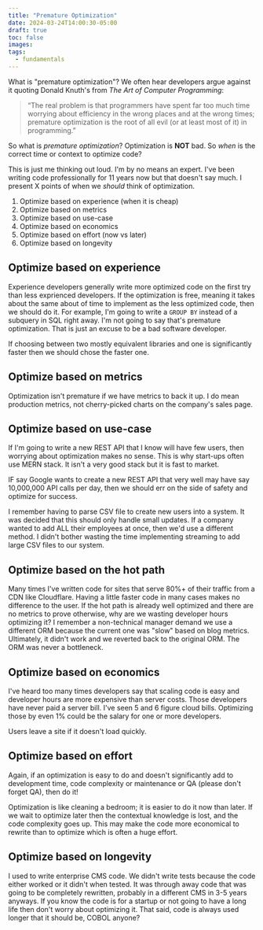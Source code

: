 ```yaml
---
title: "Premature Optimization"
date: 2024-03-24T14:00:30-05:00
draft: true
toc: false
images:
tags:
  - fundamentals
---
```


What is "premature optimization"? We often hear developers argue against it quoting Donald Knuth's from _The Art of Computer Programming_:

> “The real problem is that programmers have spent far too much time worrying about efficiency in the wrong places and at the wrong times; premature optimization is the root of all evil (or at least most of it) in programming.”

So what is _premature optimization_? Optimization is __NOT__ bad. So _when_ is the correct time or context to optimize code?

This is just me thinking out loud. I'm by no means an expert. I've been writing code professionally for 11 years now but that doesn't say much. I present X points of when we _should_ think of optimization.

1) Optimize based on experience (when it is cheap)
2) Optimize based on metrics
3) Optimize based on use-case
4) Optimize based on economics
5) Optimize based on effort (now vs later)
6) Optimize based on longevity

## Optimize based on experience

Experience developers generally write more optimized code on the first try than less exprienced developers. If the optimization is free, meaning it takes about the same about of time to implement as the less optimized code, then we should do it. For example, I'm going to write a `GROUP BY` instead of a subquery in SQL right away. I'm not going to say that's premature optimization. That is just an excuse to be a bad software developer.

If choosing between two mostly equivalent libraries and one is significantly faster then we should chose the faster one. 

## Optimize based on metrics

Optimization isn't premature if we have metrics to back it up. I do mean production metrics, not cherry-picked charts on the company's sales page. 

## Optimize based on use-case

If I'm going to write a new REST API that I know will have few users, then worrying about optimization makes no sense. This is why start-ups often use MERN stack. It isn't a very good stack but it is fast to market. 

IF say Google wants to create a new REST API that very well may have say 10,000,000 API calls per day, then we should err on the side of safety and optimize for success.

I remember having to parse CSV file to create new users into a system. It was decided that this should only handle small updates. If a company wanted to add ALL their employees at once, then we'd use a different method. I didn't bother wasting the time implementing streaming to add large CSV files to our system.


## Optimize based on the hot path

Many times I've written code for sites that serve 80%+ of their traffic from a CDN like Cloudflare. Having a little faster code in many cases makes no difference to the user. If the hot path is already well optimized and there are no metrics to prove otherwise, why are we wasting developer hours optimizing it? I remember a non-technical manager demand we use a different ORM because the current one was "slow" based on blog metrics. Ultimately, it didn't work and we reverted back to the original ORM. The ORM was never a bottleneck.


## Optimize based on economics

I've heard too many times developers say that scaling code is easy and developer hours are more expensive than server costs. Those developers have never paid a server bill. I've seen 5 and 6 figure cloud bills. Optimizing those by even 1% could be the salary for one or more developers. 

Users leave a site if it doesn't load quickly.


## Optimize based on effort

Again, if an optimization is easy to do and doesn't significantly add to development time, code complexity or maintenance or QA (please don't forget QA), then do it!

Optimization is like cleaning a bedroom; it is easier to do it now than later. If we wait to optimize later then the contextual knowledge is lost, and the code complexity goes up. This may make the code more economical to rewrite than to optimize which is often a huge effort.

## Optimize based on longevity

I used to write enterprise CMS code. We didn't write tests because the code either worked or it didn't when tested. It was through away code that was going to be completely rewritten, probably in a different CMS in 3-5 years anyways. If you know the code is for a startup or not going to have a long life then don't worry about optimizing it. That said, code is always used longer that it should be, COBOL anyone?
